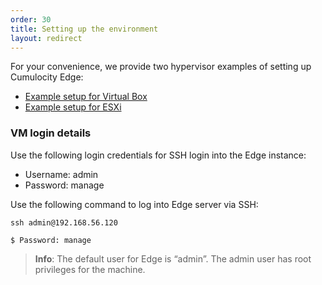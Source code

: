 ```yaml
---
order: 30
title: Setting up the environment
layout: redirect
---
```



For your convenience, we provide two hypervisor examples of setting up Cumulocity Edge:

* [Example setup for Virtual Box
](/guides/edge/setting-up-virtual-box)
* [Example setup for ESXi ](/guides/edge/setting-up-esxi)


### VM login details

Use the following login credentials for SSH login into the Edge instance:
 
* Username: admin
* Password: manage

Use the following command to log into Edge server via SSH:

	ssh admin@192.168.56.120
	
	$ Password: manage
	
>**Info**: The default user for Edge is “admin”. The admin user has root privileges for the machine.  